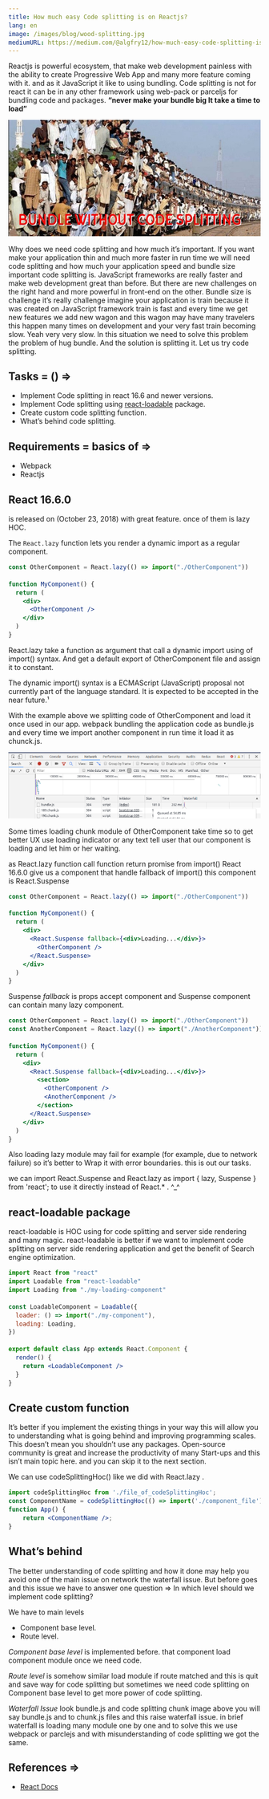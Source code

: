 ```yaml
---
title: How much easy Code splitting is on Reactjs?
lang: en
image: /images/blog/wood-splitting.jpg
mediumURL: https://medium.com/@algfry12/how-much-easy-code-splitting-is-on-reactjs-d94c30e9bec2
---
```


Reactjs is powerful ecosystem, that make web development painless with the ability to create Progressive Web App and many more feature coming with it. and as it JavaScript it like to using bundling.
Code splitting is not for react it can be in any other framework using web-pack or parceljs for bundling code and packages. **“never make your bundle big It take a time to load”**

![full train](../../src/images/blog/bundle.jpeg)

Why does we need code splitting and how much it’s important. If you want make your application thin and much more faster in run time we will need code splitting and how much your application speed and bundle size important code splitting is. JavaScript frameworks are really faster and make web development great than before. But there are new challenges on the right hand and more powerful in front-end on the other. Bundle size is challenge it’s really challenge imagine your application is train because it was created on JavaScript framework train is fast and every time we get new features we add new wagon and this wagon may have many travelers this happen many times on development and your very fast train becoming slow. Yeah very very slow. In this situation we need to solve this problem the problem of hug bundle. And the solution is splitting it. Let us try code splitting.

## Tasks = () =>

- Implement Code splitting in react 16.6 and newer versions.
- Implement Code splitting using [react-loadable](https://github.com/jamiebuilds/react-loadable) package.
- Create custom code splitting function.
- What’s behind code splitting.

## Requirements = basics of =>

- Webpack
- Reactjs

## React 16.6.0

is released on (October 23, 2018) with great feature. once of them is lazy HOC.

The `React.lazy` function lets you render a dynamic import as a regular component.

```jsx
const OtherComponent = React.lazy(() => import("./OtherComponent"))

function MyComponent() {
  return (
    <div>
      <OtherComponent />
    </div>
  )
}
```

React.lazy take a function as argument that call a dynamic import using of import() syntax. And get a default export of OtherComponent file and assign it to constant.

The dynamic import() syntax is a ECMAScript (JavaScript) proposal not currently part of the language standard. It is expected to be accepted in the near future.¹

With the example above we splitting code of OtherComponent and load it once used in our app. webpack bundling the application code as bundle.js and every time we import another component in run time it load it as chunck.js.

![](../../src/images/blog/1_bctcHqrGWjAZCjKZzZjZYg.png)

Some times loading chunk module of OtherComponent take time so to get better UX use loading indicator or any text tell user that our component is loading and let him or her waiting.

as React.lazy function call function return promise from import() React 16.6.0 give us a component that handle fallback of import() this component is React.Suspense

```jsx
const OtherComponent = React.lazy(() => import("./OtherComponent"))

function MyComponent() {
  return (
    <div>
      <React.Suspense fallback={<div>Loading...</div>}>
        <OtherComponent />
      </React.Suspense>
    </div>
  )
}
```

Suspense _fallback_ is props accept component and Suspense component can contain many lazy component.

```jsx
const OtherComponent = React.lazy(() => import("./OtherComponent"))
const AnotherComponent = React.lazy(() => import("./AnotherComponent"))

function MyComponent() {
  return (
    <div>
      <React.Suspense fallback={<div>Loading...</div>}>
        <section>
          <OtherComponent />
          <AnotherComponent />
        </section>
      </React.Suspense>
    </div>
  )
}
```

Also loading lazy module may fail for example (for example, due to network failure) so it’s better to Wrap it with error boundaries. this is out our tasks.

we can import React.Suspense and React.lazy as import { lazy, Suspense } from 'react'; to use it directly instead of React.\* . ^\_^

## react-loadable package

react-loadable is HOC using for code splitting and server side rendering and many magic. react-loadable is better if we want to implement code splitting on server side rendering application and get the benefit of Search engine optimization.

```jsx
import React from "react"
import Loadable from "react-loadable"
import Loading from "./my-loading-component"

const LoadableComponent = Loadable({
  loader: () => import("./my-component"),
  loading: Loading,
})

export default class App extends React.Component {
  render() {
    return <LoadableComponent />
  }
}
```

## Create custom function

It’s better if you implement the existing things in your way this will allow you to understanding what is going behind and improving programming scales. This doesn’t mean you shouldn’t use any packages. Open-source community is great and increase the productivity of many Start-ups and this isn’t main topic here. and you can skip it to the next section.

We can use codeSplittingHoc()
like we did with React.lazy .

```jsx
import codeSplittingHoc from './file_of_codeSplittingHoc';
const ComponentName = codeSplittingHoc(() => import('./component_file')
function App() {
    return <ComponentName />;
}
```

## What’s behind

The better understanding of code splitting and how it done may help you avoid one of the main issue on network the waterfall issue. But before goes and this issue we have to answer one question => In which level should we implement code splitting?

We have to main levels

- Component base level.
- Route level.

_Component base level_ is implemented before. that component load component module once we need code.

_Route level_ is somehow similar load module if route matched and this is quit and save way for code splitting but sometimes we need code splitting on Component base level to get more power of code splitting.

_Waterfall Issue_ look bundle.js and code splitting chunk image above you will say bundle.js and to chunk.js files and this raise waterfall issue. in brief waterfall is loading many module one by one and to solve this we use webpack or parclejs and with misunderstanding of code splitting we got the same.

## References =>

- [React Docs](https://reactjs.org/docs/code-splitting.html#import)
